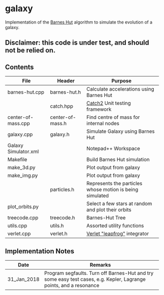 # galaxy

Implementation of the [Barnes Hut](https://en.wikipedia.org/wiki/Barnes%E2%80%93Hut_simulation) algorithm
to simulate the evolution of a galaxy.

## Disclaimer: this code is under test, and should not be relied on.

## Contents

| File | Header | Purpose |
|---------------------|------------------|---------------------------------------------------------------------|
| barnes-hut.cpp |barnes-hut.h| Calculate accelerations using Barnes Hut|
| |catch.hpp | [Catch2](https://github.com/catchorg/Catch2) Unit testing framework |
| center-of-mass.cpp |center-of-mass.h| Find centre of mass for internal nodes|
| galaxy.cpp |galaxy.h| Simulate Galaxy using Barnes Hut|
|Galaxy Simulator.xml||Notepad++ Workspace|
| Makefile || Build Barnes Hut simulation |
| make_3d.py | |Plot output from galaxy |
| make_img.py || Plot output from galaxy |
|| particles.h | Represents the particles whose motion is being simulated|
| plot_orbits.py || Select a few stars at random and plot their orbits |
| treecode.cpp | treecode.h | Barnes-Hut Tree|
| utils.cpp | utils.h | Assorted utility functions|
| verlet.cpp | verlet.h | [Verlet "leapfrog"](http://physics.ucsc.edu/~peter/242/leapfrog.pdf) integrator|

## Implementation Notes

|  Date | Remarks |
|------------|--------------------------------------------------------------------|
|31_Jan_2018| Program segfaults. Turn off Barnes-Hut and try some easy test cases, e.g. Kepler, Lagrange points, and a resonance |
